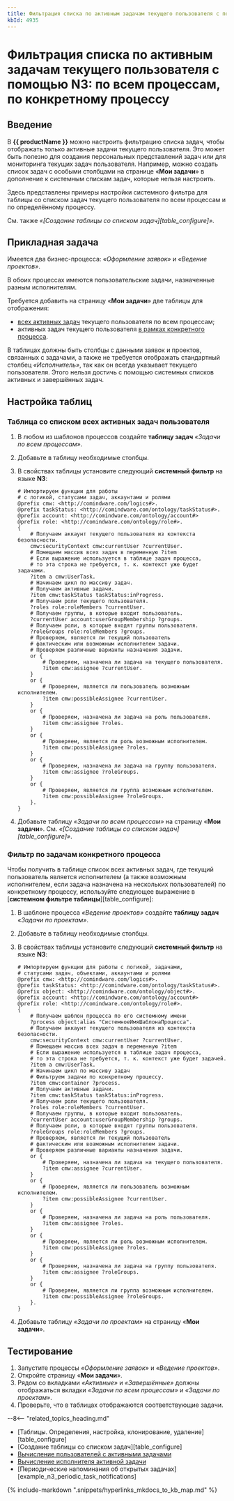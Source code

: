 ```yaml
---
title: Фильтрация списка по активным задачам текущего пользователя с помощью N3: по всем процессам, по конкретному процессу
kbId: 4935
---
```


# Фильтрация списка по активным задачам текущего пользователя с помощью N3: по всем процессам, по конкретному процессу

## Введение

В **{{ productName }}** можно настроить фильтрацию списка задач, чтобы отображать только активные задачи текущего пользователя. Это может быть полезно для создания персональных представлений задач или для мониторинга текущих задач пользователя. Например, можно создать список задач с особыми столбцами на странице «**Мои задачи**» в дополнение к системным спискам задач, которые нельзя настроить.

Здесь представлены примеры настройки системного фильтра для таблицы со списком задач текущего пользователя по всем процессам и по определённому процессу.

См. также *«[Создание таблицы со списком задач][table_configure]»*.

## Прикладная задача

Имеется два бизнес-процесса: *«Оформление заявок»* и *«Ведение проектов»*.

В обоих процессах имеются пользовательские задачи, назначенные разным исполнителям.

Требуется добавить на страницу «**Мои задачи**» две таблицы для отображения:

- [всех активных задач](#n3_filter_active_tasks_all) текущего пользователя по всем процессам;
- активных задач текущего пользователя [в рамках конкретного процесса](#n3_filter_active_tasks_process).

В таблицах должны быть столбцы с данными заявок и проектов, связанных с задачами, а также не требуется отображать стандартный столбец *«Исполнитель»*, так как он всегда указывает текущего пользователя. Этого нельзя достичь с помощью системных списков активных и завершённых задач.

## Настройка таблиц

### Таблица со списком всех активных задач пользователя

1. В любом из шаблонов процессов создайте **таблицу задач** *«Задачи по всем процессам»*.
2. Добавьте в таблицу необходимые столбцы.
3. В свойствах таблицы установите следующий **системный фильтр** на языке **N3**:

   ```
   # Импортируем функции для работы
   # с логикой, статусами задач, аккаунтами и ролями
   @prefix cmw: <http://comindware.com/logics#>.
   @prefix taskStatus: <http://comindware.com/ontology/taskStatus#>.
   @prefix account: <http://comindware.com/ontology/account#>
   @prefix role: <http://comindware.com/ontology/role#>.
   {
       # Получаем аккаунт текущего пользователя из контекста безопасности.
       cmw:securityContext cmw:currentUser ?currentUser.
       # Помещаем массив всех задач в переменную ?item
       # Если выражение используется в таблице задач процесса,
       # то эта строка не требуется, т. к. контекст уже будет задачами.
       ?item a cmw:UserTask.
       # Начинаем цикл по массиву задач.
       # Получаем активные задачи.
       ?item cmw:taskStatus taskStatus:inProgress.
       # Получаем роли текущего пользователя.
       ?roles role:roleMembers ?currentUser.
       # Получаем группы, в которые входит пользователь.
       ?currentUser account:userGroupMembership ?groups.
       # Получаем роли, в которые входят группы пользователя.
       ?roleGroups role:roleMembers ?groups.
       # Проверяем, является ли текущий пользователь
       # фактическим или возможным исполнителем задачи.
       # Проверяем различные варианты назначения задачи.
       or {
           # Проверяем, назначена ли задача на текущего пользователя.
           ?item cmw:assignee ?currentUser.
       }
       or {
           # Проверяем, является ли пользователь возможным исполнителем.
           ?item cmw:possibleAssignee ?currentUser.
       }
       or {
           # Проверяем, назначена ли задача на роль пользователя.
           ?item cmw:assignee ?roles.
       }
       or {
           # Проверяем, является ли роль возможным исполнителем.
           ?item cmw:possibleAssignee ?roles.
       }
       or {
           # Проверяем, назначена ли задача на группу пользователя.
           ?item cmw:assignee ?roleGroups.
       }
       or {
           # Проверяем, является ли группа возможным исполнителем.
           ?item cmw:possibleAssignee ?roleGroups.
       }.
   }

   ```
4. Добавьте таблицу *«Задачи по всем процессам»* на страницу «**Мои задачи**». См. *«[Создание таблицы со списком задач][table_configure]»*.

### Фильтр по задачам конкретного процесса

Чтобы получить в таблице список всех активных задач, где текущий пользователь является исполнителем (а также возможным исполнителем, если задача назначена на нескольких пользователей) по конкретному процессу, используйте следующее выражение в [**системном фильтре таблицы**][table_configure]:

1. В шаблоне процесса *«Ведение проектов»* создайте **таблицу задач** *«Задачи по проектам»*.
2. Добавьте в таблицу необходимые столбцы.
3. В свойствах таблицы установите следующий **системный фильтр** на языке **N3**:

   ```
   # Импортируем функции для работы с логикой, задачами,
   # статусами задач, объектами, аккаунтами и ролями
   @prefix cmw: <http://comindware.com/logics#>.
   @prefix taskStatus: <http://comindware.com/ontology/taskStatus#>.
   @prefix object: <http://comindware.com/ontology/object#>.
   @prefix account: <http://comindware.com/ontology/account#>
   @prefix role: <http://comindware.com/ontology/role#>.
   {
       # Получаем шаблон процесса по его системному имени
       ?process object:alias "СистемноеИмяШаблонаПроцесса".
       # Получаем аккаунт текущего пользователя из контекста безопасности.
       cmw:securityContext cmw:currentUser ?currentUser.
       # Помещаем массив всех задач в переменную ?item
       # Если выражение используется в таблице задач процесса,
       # то эта строка не требуется, т. к. контекст уже будет задачей.
       ?item a cmw:UserTask.
       # Начинаем цикл по массиву задач
       # Фильтруем задачи по конкретному процессу.
       ?item cmw:container ?process.
       # Получаем активные задачи.
       ?item cmw:taskStatus taskStatus:inProgress.
       # Получаем роли текущего пользователя.
       ?roles role:roleMembers ?currentUser.
       # Получаем группы, в которые входит пользователь.
       ?currentUser account:userGroupMembership ?groups.
       # Получаем роли, в которые входят группы пользователя.
       ?roleGroups role:roleMembers ?groups.
       # Проверяем, является ли текущий пользователь
       # фактическим или возможным исполнителем задачи.
       # Проверяем различные варианты назначения задачи.
       or {
           # Проверяем, назначена ли задача на текущего пользователя.
           ?item cmw:assignee ?currentUser.
       }
       or {
           # Проверяем, является ли пользователь возможным исполнителем.
           ?item cmw:possibleAssignee ?currentUser.
       }
       or {
           # Проверяем, назначена ли задача на роль пользователя.
           ?item cmw:assignee ?roles.
       }
       or {
           # Проверяем, является ли роль возможным исполнителем.
           ?item cmw:possibleAssignee ?roles.
       }
       or {
           # Проверяем, назначена ли задача на группу пользователя.
           ?item cmw:assignee ?roleGroups.
       }
       or {
           # Проверяем, является ли группа возможным исполнителем.
           ?item cmw:possibleAssignee ?roleGroups.
       }.
   }

   ```
4. Добавьте таблицу *«Задачи по проектам»* на страницу «**Мои задачи**».

## Тестирование

1. Запустите процессы *«Оформление заявок»* и *«Ведение проектов»*.
2. Откройте страницу «**Мои задачи**».
3. Рядом со вкладками *«Активные»* и *«Завершённые»* должны отображаться вкладки *«Задачи по всем процессам»* и *«Задачи по проектам»*.
4. Проверьте, что в таблицах отображаются соответствующие задачи.

--8<-- "related_topics_heading.md"

- [Таблицы. Определения, настройка, клонирование, удаление][table_configure]
- [Создание таблицы со списком задач][table_configure]
- [Вычисление пользователей с активными задачами](n3_calculate_active_task_accounts.html#example_n3_calculate_active_task_accounts "Аккаунты и задачи. Вычисление пользователей с активными задачами с помощью N3")
- [Вычисление исполнителя активной задачи](n3_calculate_active_task_assignee.html#n3_calculate_active_task_assignee "Вычисление исполнителя активной задачи с помощью N3")
- [Периодические напоминания об открытых задачах][example_n3_periodic_task_notifications]

{% include-markdown ".snippets/hyperlinks_mkdocs_to_kb_map.md" %}
